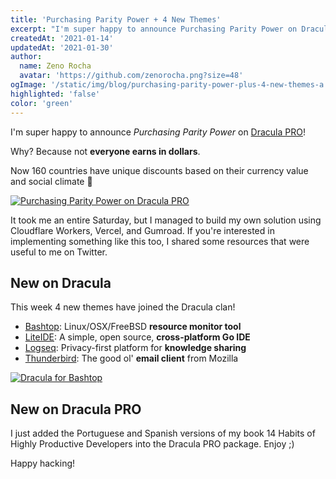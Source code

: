 ```yaml
---
title: 'Purchasing Parity Power + 4 New Themes'
excerpt: "I'm super happy to announce Purchasing Parity Power on Dracula PRO! Why? Because not everyone earns in dollars."
createdAt: '2021-01-14'
updatedAt: '2021-01-30'
author:
  name: Zeno Rocha
  avatar: 'https://github.com/zenorocha.png?size=48'
ogImage: '/static/img/blog/purchasing-parity-power-plus-4-new-themes-a.png'
highlighted: 'false'
color: 'green'
---
```


I'm super happy to announce _Purchasing Parity Power_ on [Dracula PRO](/pro)!

Why? Because not **everyone earns in dollars**.

Now 160 countries have unique discounts based on their currency value and social climate 💚

[![Purchasing Parity Power on Dracula PRO](/static/img/blog/purchasing-parity-power-plus-4-new-themes-a.png)](/pro)

It took me an entire Saturday, but I managed to build my own solution using Cloudflare Workers, Vercel, and Gumroad. If you're interested in implementing something like this too, I shared some resources that were useful to me on Twitter.

## New on Dracula

This week 4 new themes have joined the Dracula clan!

- [Bashtop](/bashtop): Linux/OSX/FreeBSD **resource monitor tool**
- [LiteIDE](/liteide): A simple, open source, **cross-platform Go IDE**
- [Logseq](/logseq): Privacy-first platform for **knowledge sharing**
- [Thunderbird](/thunderbird): The good ol' **email client** from Mozilla

[![Dracula for Bashtop](/static/img/blog/purchasing-parity-power-plus-4-new-themes-b.png)](/bashtop)

## New on Dracula PRO

I just added the Portuguese and Spanish versions of my book 14 Habits of Highly Productive Developers into the Dracula PRO package. Enjoy ;)

Happy hacking!
